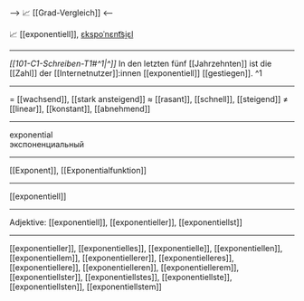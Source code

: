 --> 📈 [[Grad-Vergleich]] <--

📈 [[exponentiell]], [ɛkspoˈnɛnt͡si̯ɛl](https://youglish.com/pronounce/exponentiell/german)

---
*[[101-C1-Schreiben-T1#^1|^]]* In den letzten fünf [[Jahrzehnten]] ist die [[Zahl]] der [[Internetnutzer]]:innen [[exponentiell]] [[gestiegen]]. ^1


---
= [[wachsend]], [[stark ansteigend]]
≈ [[rasant]], [[schnell]], [[steigend]]
≠ [[linear]], [[konstant]], [[abnehmend]]

---
exponential  
экспоненциальный

---
[[Exponent]], [[Exponentialfunktion]]

---
[[exponentiell]]


---
Adjektive: [[exponentiell]], [[exponentieller]], [[exponentiellst]]

---
[[exponentieller]], [[exponentielles]], [[exponentielle]], [[exponentiellen]], [[exponentiellem]], [[exponentiellerer]], [[exponentielleres]], [[exponentiellere]], [[exponentielleren]], [[exponentiellerem]], [[exponentiellster]], [[exponentiellstes]], [[exponentiellste]], [[exponentiellsten]], [[exponentiellstem]]